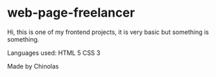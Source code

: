 # web-page-freelancer

Hi, this is one of my frontend projects, it is very basic but something is something.

Languages used:
                HTML 5
                CSS 3
                
Made by Chinolas
